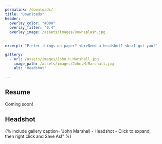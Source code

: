 ```yaml
---
permalink: /downloads/
title: "Downloads"
header:
  overlay_color: "#000"
  overlay_filter: "0.4"
  overlay_image: /assets/images/Downsplash.jpg
  
    
excerpt: "Prefer things on paper? <br>Need a headshot? <br>I got you!"

gallery:
  - url: /assets/images/John.H.Marshall.jpg
    image_path: /assets/images/John.H.Marshall.jpg
    alt: "Headshot"
   
---
```

## Resume
Coming soon!

## Headshot
{% include gallery caption="John Marshall - Headshot - Click to expand, then right click and Save As!" %}
